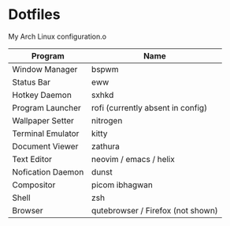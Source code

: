 # Dotfiles

My Arch Linux configuration.o

| Program                           | Name                                |
| --------------------------------- | ----------------------------------- |
| Window Manager                    | bspwm                               |
| Status Bar                        | eww                                 |
| Hotkey Daemon                     | sxhkd                               |
| Program Launcher                  | rofi (currently absent in config)   |
| Wallpaper Setter                  | nitrogen                            |
| Terminal Emulator                 | kitty                               |
| Document Viewer                   | zathura                             |
| Text Editor                       | neovim / emacs / helix              |
| Nofication Daemon                 | dunst                               |
| Compositor                        | picom ibhagwan                      |
| Shell                             | zsh                                 |
| Browser                           | qutebrowser / Firefox (not shown)   |
